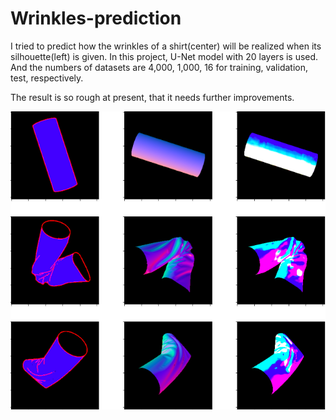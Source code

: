 # Wrinkles-prediction

I tried to predict how the wrinkles of a shirt(center) will be realized when its silhouette(left) is given.
In this project, U-Net model with 20 layers is used.
And the numbers of datasets are 4,000, 1,000, 16 for training, validation, test, respectively.

The result is so rough at present, that it needs further improvements.

![img](result.png)
